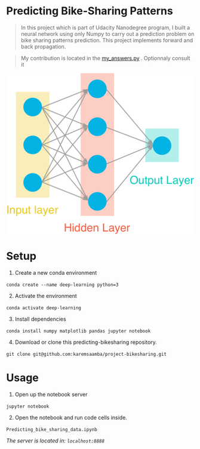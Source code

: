# Predicting Bike-Sharing Patterns

> In this project which is part of Udacity Nanodegree program, I built a neural network using only Numpy to carry out a prediction problem on bike sharing patterns prediction. This project implements forward and back propagation. 

>My contribution is located in the [my_answers.py](my_answers.py) . Optionnaly consult it 



![Neural network](assets/neural_network.png)


# Setup

1. Create a new conda environment


`conda create --name deep-learning python=3`


2. Activate the environment

`conda activate deep-learning`


3. Install dependencies

`conda install numpy matplotlib pandas jupyter notebook`

4. Download or clone this predicting-bikesharing repository.

`git clone git@github.com:karemsaamba/project-bikesharing.git`



# Usage

1. Open up the notebook server 

`jupyter notebook`

2. Open the notebook and run code cells inside. 

`Predicting_bike_sharing_data.ipynb`

<em>The server is located in: `localhost:8888`</em>
